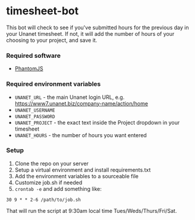 timesheet-bot
=============

This bot will check to see if you've submitted hours for the previous day in your Unanet timesheet.  If not, it will add the number of hours of your choosing to your project, and save it.

### Required software
* [PhantomJS](http://phantomjs.org/download.html)

### Required environment variables
* `UNANET_URL` - the main Unanet login URL, e.g. https://www7.unanet.biz/company-name/action/home
* `UNANET_USERNAME`
* `UNANET_PASSWORD`
* `UNANET_PROJECT` - the exact text inside the Project dropdown in your timesheet
* `UNANET_HOURS` - the number of hours you want entered

### Setup

1. Clone the repo on your server
2. Setup a virtual environment and install requirements.txt
3. Add the environment variables to a sourceable file
4. Customize job.sh if needed
5. `crontab -e` and add something like:
```
30 9 * * 2-6 /path/to/job.sh
```
That will run the script at 9:30am local time Tues/Weds/Thurs/Fri/Sat.